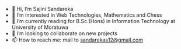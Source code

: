 - 👋 Hi, I’m Sajini Sandareka
- 👀 I’m interested in Web Technologies, Mathematics and Chess
- 🌱 I’m currently reading for B.Sc.(Hons) in Information Technology at University of Moratuwa
- 💞️ I’m looking to collaborate on new projects
- 📫 How to reach me: mail to sandarekas12@gmail.com

<!---
sajini1/sajini1 is a ✨ special ✨ repository because its `README.md` (this file) appears on your GitHub profile.
You can click the Preview link to take a look at your changes.
--->
